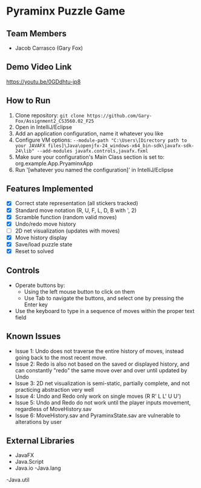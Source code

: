 # Pyraminx Puzzle Game

## Team Members
- Jacob Carrasco (Gary Fox)

## Demo Video Link
<https://youtu.be/0GDdhtu-jp8>

## How to Run
1. Clone repository: `git clone https://github.com/Gary-Fox/Assignment2_CS3560.02_F25`
2. Open in IntelliJ/Eclipse
3. Add an application configuration, name it whatever you like
3. Configure VM options: `--module-path "C:\Users\[Directory path to your JAVAFX files]\Java\openjfx-24_windows-x64_bin-sdk\javafx-sdk-24\lib" --add-modules javafx.controls,javafx.fxml`
4. Make sure your configuration's Main Class section is set to: org.example.App.PryaminxApp
5. Run '[whatever you named the configuration]' in IntelliJ/Eclipse

## Features Implemented
- [X] Correct state representation (all stickers tracked)
- [X] Standard move notation (R, U, F, L, D, B with ', 2)
- [X] Scramble function (random valid moves)
- [X] Undo/redo move history
- [ ] 2D net visualization (updates with moves)
- [X] Move history display
- [X] Save/load puzzle state
- [X] Reset to solved

## Controls
- Operate buttons by:
	- Using the left mouse button to click on them
	- Use Tab to navigate the buttons, and select one by pressing the Enter key
- Use the keyboard to type in a sequence of moves within the proper text field

## Known Issues
- Issue 1: Undo does not traverse the entire history of moves, instead going back to the most recent move.
- Issue 2: Redo is also not based on the saved or displayed history, and can constantly "redo" the same move over and over until updated by Undo
- Issue 3: 2D net visualization is semi-static, partially complete, and not practicing abstraction very well
- Issue 4: Undo and Redo only work on single moves (R R' L L' U U')
- Issue 5: Undo and Redo do not work until the player inputs movement, regardless of MoveHistory.sav
- Issue 6: MoveHistory.sav and PyraminxState.sav are vulnerable to alterations by user

## External Libraries
- JavaFX
- Java.Script
- Java.io
-Java.lang

-Java.util

